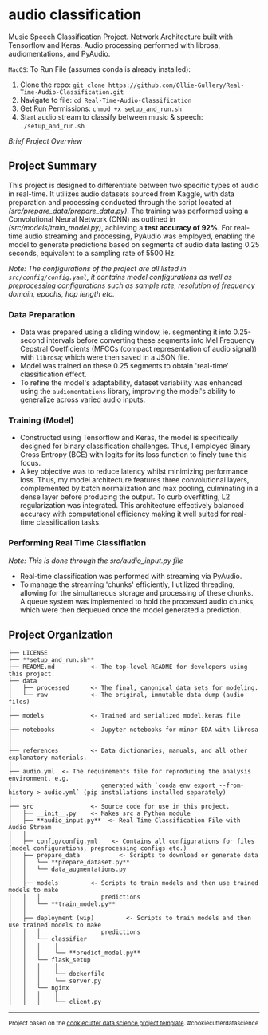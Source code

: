 audio classification
==============================

Music Speech Classification Project. Network Architecture built with Tensorflow and Keras. Audio processing performed with librosa, audiomentations, and PyAudio. 

`MacOS`: To Run File (assumes conda is already installed):

1. Clone the repo: `git clone https://github.com/Ollie-Gullery/Real-Time-Audio-Classification.git`
2. Navigate to file: `cd Real-Time-Audio-Classification`
3. Get Run Permissions: `chmod +x setup_and_run.sh`
4. Start audio stream to classify between music & speech: `./setup_and_run.sh`

*Brief Project Overview*

## Project Summary
This project is designed to differentiate between two specific types of audio in real-time. It utilizes audio datasets sourced from Kaggle, with data preparation and processing conducted through the script located at *(src/prepare_data/prepare_data.py)*. The training was performed using a Convolutional Neural Network (CNN) as outlined in *(src/models/train_model.py)*, achieving a **test accuracy of 92%**. For real-time audio streaming and processing, PyAudio was employed, enabling the model to generate predictions based on segments of audio data lasting 0.25 seconds, equivalent to a sampling rate of 5500 Hz.

*Note: The configurations of the project are all listed in `src/config/config.yaml`, it contains model configurations as well as preprocessing configurations such as sample rate, resolution of frequency domain, epochs, hop length etc.* 

### Data Preparation

- Data was prepared using a sliding window, ie. segmenting it into 0.25-second intervals before converting these segments into Mel Frequency Cepstral Coefficients (MFCCs (compact representation of audio signal)) with `librosa`; which were then saved in a JSON file. 
- Model was trained on these 0.25 segments to obtain 'real-time' classification effect. 
- To refine the model's adaptability, dataset variability was enhanced using the `audiomentations` library, improving the model's ability to generalize across varied audio inputs.

### Training (Model)

- Constructed using Tensorflow and Keras, the model is specifically designed for binary classification challenges. Thus, I employed Binary Cross Entropy (BCE) with logits for its loss function to finely tune this focus.
- A key objective was to reduce latency whilst minimizing performance loss. Thus, my model architecture features three convolutional layers, complemented by batch normalization and max pooling, culminating in a dense layer before producing the output. To curb overfitting, L2 regularization was integrated. This architecture effectively balanced accuracy with computational efficiency making it well suited for real-time classification tasks.

### Performing Real Time Classifiation
*Note: This is done through the src/audio_input.py file*

- Real-time classification was performed with streaming via PyAudio.
- To manage the streaming 'chunks' efficiently, I utilized threading, allowing for the simultaneous storage and processing of these chunks. A queue system was implemented to hold the processed audio chunks, which were then dequeued once the model generated a prediction.



Project Organization
------------

    ├── LICENSE
    ├── **setup_and_run.sh**
    ├── README.md          <- The top-level README for developers using this project.
    ├── data
    │   ├── processed      <- The final, canonical data sets for modeling.
    │   └── raw            <- The original, immutable data dump (audio files)
    │
    ├── models             <- Trained and serialized model.keras file
    │
    ├── notebooks          <- Jupyter notebooks for minor EDA with librosa
    │                        
    │
    ├── references         <- Data dictionaries, manuals, and all other explanatory materials.
    │
    ├── audio.yml  <- The requirements file for reproducing the analysis environment, e.g.
    │                         generated with `conda env export --from-history > audio.yml` (pip installations installed separately)
    │
    ├── src                <- Source code for use in this project.
    │   ├── __init__.py    <- Makes src a Python module
    │   ├── **audio_input.py**  <- Real Time Classification File with Audio Stream
    │   │
    │   ├── config/config.yml    <- Contains all configurations for files (model configurations, preprocessing configs etc.)
    │   ├── prepare_data           <- Scripts to download or generate data
    │   │   └── **prepare_dataset.py**
    │   │   └── data_augmentations.py
    │   │
    │   ├── models         <- Scripts to train models and then use trained models to make
    │   │   │                 predictions
    │   │   └── **train_model.py**
    │   │
    │   ├── deployment (wip)         <- Scripts to train models and then use trained models to make
    │   │   │                 predictions
    │   │   └── classifier
    │   │   │    │                 
    │   │   │    └── **predict_model.py**
    │   │   └── flask_setup
    │   │   │    │                 
    │   │   │    └── dockerfile
    │   │   │    └── server.py
    │   │   └── nginx
    │   │   │    │                 
    │   │   │    └── client.py


--------

<p><small>Project based on the <a target="_blank" href="https://drivendata.github.io/cookiecutter-data-science/">cookiecutter data science project template</a>. #cookiecutterdatascience</small></p>


